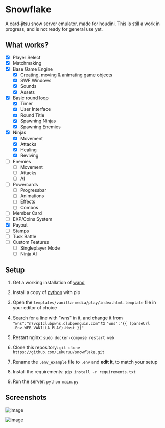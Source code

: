 # Snowflake

A card-jitsu snow server emulator, made for houdini.
This is still a work in progress, and is not ready for general use yet.

## What works?

- [x] Player Select
- [x] Matchmaking
- [x] Base Game Engine
    - [x] Creating, moving & animating game objects
    - [x] SWF Windows
    - [x] Sounds
    - [x] Assets
- [x] Basic round loop
    - [x] Timer
    - [x] User Interface
    - [x] Round Title
    - [x] Spawning Ninjas
    - [x] Spawning Enemies
- [x] Ninjas
    - [x] Movement
    - [x] Attacks
    - [x] Healing
    - [x] Reviving
- [ ] Enemies
    - [ ] Movement
    - [ ] Attacks
    - [ ] AI
- [ ] Powercards
    - [ ] Progressbar
    - [ ] Animations
    - [ ] Effects
    - [ ] Combos
- [ ] Member Card
- [ ] EXP/Coins System
- [x] Payout
- [ ] Stamps
- [ ] Tusk Battle
- [ ] Custom Features
    - [ ] Singleplayer Mode
    - [ ] Ninja AI

## Setup

1. Get a working installation of [wand](https://github.com/solero/wand)

2. Install a copy of [python](https://python.org) with pip

2. Open the `templates/vanilla-media/play/index.html.template` file in your editor of choice

3. Search for a line with "wns" in it, and change it from `"wns":"n7vcp1clubpwns.clubpenguin.com"` to `"wns":"{{ (parseUrl .Env.WEB_VANILLA_PLAY).Host }}"`

4. Restart nginx: `sudo docker-compose restart web`

5. Clone this repository: `git clone https://github.com/Lekuruu/snowflake.git`

6. Rename the `.env_example` file to `.env` and **edit it**, to match your setup

7. Install the requirements: `pip install -r requirements.txt`

7. Run the server: `python main.py`

## Screenshots

![image](https://github.com/Lekuruu/snowflake/assets/84310095/107a05aa-79ed-45ec-9b9e-182ec1e686fc)

![image](https://github.com/Lekuruu/snowflake/assets/84310095/61c741a2-b4a4-4133-b596-e0ece93c6e31)
